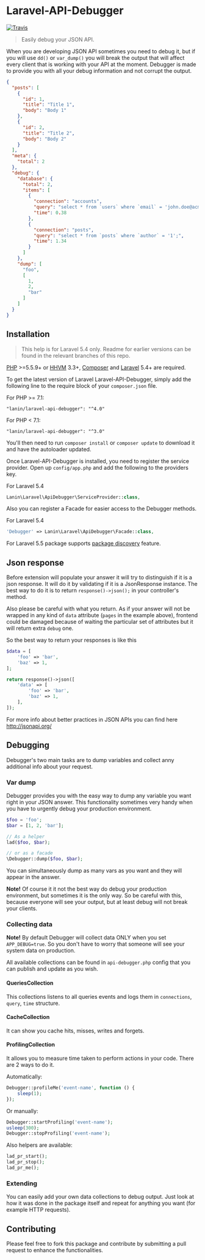 # Laravel-API-Debugger
[![Travis](https://img.shields.io/travis/rust-lang/rust.svg)](https://travis-ci.org/mlanin/laravel-api-debugger)

> Easily debug your JSON API.

When you are developing JSON API sometimes you need to debug it, but if you will use `dd()` or `var_dump()` you will break the output that will affect every client that is working with your API at the moment. Debugger is made to provide you with all your debug information and not corrupt the output.

```json
{
  "posts": [
    {
      "id": 1,
      "title": "Title 1",
      "body": "Body 1"
    },
    {
      "id": 2,
      "title": "Title 2",
      "body": "Body 2"
    }
  ],
  "meta": {
    "total": 2
  },
  "debug": {
    "database": {
      "total": 2,
      "items": [
        {
          "connection": "accounts",
          "query": "select * from `users` where `email` = 'john.doe@acme.com' limit 1;",
          "time": 0.38
        },
        {
          "connection": "posts",
          "query": "select * from `posts` where `author` = '1';",
          "time": 1.34
        }
      ]
    },
    "dump": [
      "foo",
      [
        1,
        2,
        "bar"
      ]
    ]
  }
}
```

## Installation

> This help is for Laravel 5.4 only. Readme for earlier versions can be found in the relevant branches of this repo.

[PHP](https://php.net) >=5.5.9+ or [HHVM](http://hhvm.com) 3.3+, [Composer](https://getcomposer.org) and [Laravel](http://laravel.com) 5.4+ are required.

To get the latest version of Laravel Laravel-API-Debugger, simply add the following line to the require block of your `composer.json` file.

For PHP >= 7.1:

```
"lanin/laravel-api-debugger": "^4.0"
```

For PHP < 7.1:

```
"lanin/laravel-api-debugger": "^3.0"
```

You'll then need to run `composer install` or `composer update` to download it and have the autoloader updated.

Once Laravel-API-Debugger is installed, you need to register the service provider. Open up `config/app.php` and add the following to the providers key.

For Laravel 5.4
```php
Lanin\Laravel\ApiDebugger\ServiceProvider::class,
```

Also you can register a Facade for easier access to the Debugger methods.

For Laravel 5.4
```php
'Debugger' => Lanin\Laravel\ApiDebugger\Facade::class,
```

For Laravel 5.5 package supports [package discovery](https://laravel.com/docs/5.5/packages#package-discovery) feature.

## Json response

Before extension will populate your answer it will try to distinguish if it is a json response. It will do it by validating if it is a JsonResponse instance. The best way to do it is to return `response()->json();` in your controller's method.

Also please be careful with what you return. As if your answer will not be wrapped in any kind of `data` attribute (`pages` in the example above), frontend could be damaged because of waiting the particular set of attributes but it will return extra `debug` one.

So the best way to return your responses is like this
```php
$data = [
    'foo' => 'bar',
    'baz' => 1,
];

return response()->json([
    'data' => [
        'foo' => 'bar',
        'baz' => 1,
    ],
]);
```

For more info about better practices in JSON APIs you can find here http://jsonapi.org/

## Debugging

Debugger's two main tasks are to dump variables and collect anny additional info about your request.

### Var dump

Debugger provides you with the easy way to dump any variable you want right in your JSON answer. This functionality sometimes very handy when you have to urgently debug your production environment.

```php
$foo = 'foo';
$bar = [1, 2, 'bar'];

// As a helper
lad($foo, $bar);

// or as a facade
\Debugger::dump($foo, $bar);
```

You can simultaneously dump as many vars as you want and they will appear in the answer.

**Note!** Of course it it not the best way do debug your production environment, but sometimes it is the only way.
So be careful with this, because everyone will see your output, but at least debug will not break your clients.

### Collecting data

**Note!** By default Debugger will collect data ONLY when you set `APP_DEBUG=true`.
So you don't have to worry that someone will see your system data on production.

All available collections can be found in `api-debugger.php` config that you can publish and update as you wish.

#### QueriesCollection

This collections listens to all queries events and logs them in `connections`, `query`, `time` structure.

#### CacheCollection

It can show you cache hits, misses, writes and forgets.

#### ProfilingCollection

It allows you to measure time taken to perform actions in your code.
There are 2 ways to do it.

Automatically:

```php
Debugger::profileMe('event-name', function () {
    sleep(1);
});
```

Or manually:

```php
Debugger::startProfiling('event-name');
usleep(300);
Debugger::stopProfiling('event-name');
```

Also helpers are available:
```php
lad_pr_start();
lad_pr_stop();
lad_pr_me();
```

### Extending

You can easily add your own data collections to debug output.
Just look at how it was done in the package itself and repeat for anything you want (for example HTTP requests).

## Contributing

Please feel free to fork this package and contribute by submitting a pull request to enhance the functionalities.
